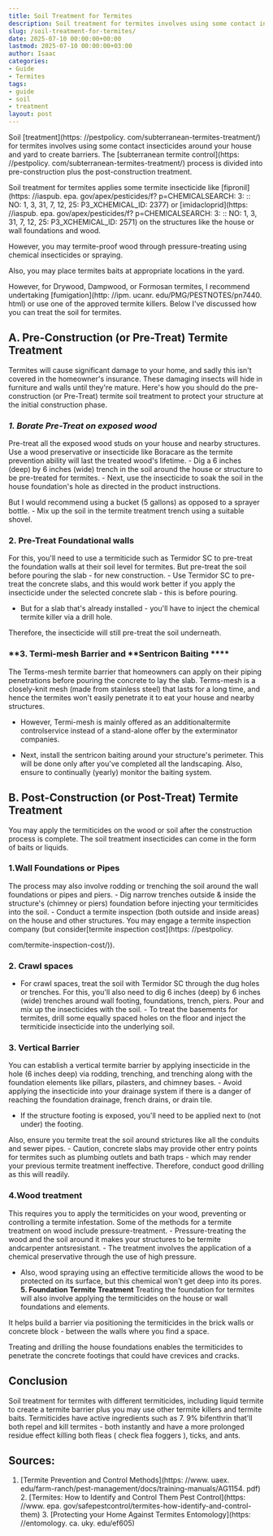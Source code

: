 ```yaml
---
title: Soil Treatment for Termites
description: Soil treatment for termites involves using some contact insecticides around your house and yard to create barriers. The subterranean termite control process...
slug: /soil-treatment-for-termites/
date: 2025-07-10 00:00:00+00:00
lastmod: 2025-07-10 00:00:00+03:00
author: Isaac
categories:
- Guide
- Termites
tags:
- guide
- soil
- treatment
layout: post
---
```


Soil [treatment](https: //pestpolicy. com/subterranean-termites-treatment/) for termites involves using some contact insecticides around your house and yard to create barriers. The [subterranean termite control](https: //pestpolicy. com/subterranean-termites-treatment/) process is divided into pre-construction plus the post-construction treatment.

Soil treatment for termites applies some termite insecticide like [fipronil](https: //iaspub. epa. gov/apex/pesticides/f? p=CHEMICALSEARCH: 3: :: NO: 1, 3, 31, 7, 12, 25: P3_XCHEMICAL_ID: 2377) or [imidacloprid](https: //iaspub. epa. gov/apex/pesticides/f? p=CHEMICALSEARCH: 3: :: NO: 1, 3, 31, 7, 12, 25: P3_XCHEMICAL_ID: 2571) on the structures like the house or wall foundations and wood.

However, you may termite-proof wood through pressure-treating using chemical insecticides or spraying.

Also, you may place termites baits at appropriate locations in the yard.

However, for Drywood, Dampwood, or Formosan termites, I recommend undertaking [fumigation](http: //ipm. ucanr. edu/PMG/PESTNOTES/pn7440. html) or use one of the approved termite killers. Below I've discussed how you can treat the soil for termites.

##  A. Pre-Construction (or Pre-Treat) Termite Treatment

Termites will cause significant damage to your home, and sadly this isn't covered in the homeowner's insurance. These damaging insects will hide in furniture and walls until they're mature. Here's how you should do the pre-construction (or Pre-Treat) termite soil treatment to protect your structure at the initial construction phase.

###  *1. Borate Pre-Treat on exposed wood*

Pre-treat all the exposed wood studs on your house and nearby structures. Use a wood preservative or insecticide like Boracare as the termite prevention ability will last the treated wood's lifetime. - Dig a 6 inches (deep) by 6 inches (wide) trench in the soil around the house or structure to be pre-treated for termites. - Next, use the insecticide to soak the soil in the house foundation's hole as directed in the product instructions.

But I would recommend using a bucket (5 gallons) as opposed to a sprayer bottle. - Mix up the soil in the termite treatment trench using a suitable shovel.

###  2. Pre-Treat Foundational walls

For this, you'll need to use a termiticide such as Termidor SC to pre-treat the foundation walls at their soil level for termites. But pre-treat the soil before pouring the slab - for new construction. - Use Termidor SC to pre-treat the concrete slabs, and this would work better if you apply the insecticide under the selected concrete slab - this is before pouring.

- But for a slab that's already installed - you'll have to inject the chemical termite killer via a drill hole.

Therefore, the insecticide will still pre-treat the soil underneath.

###  **3. Termi-mesh Barrier and **Sentricon Baiting ****

The Terms-mesh termite barrier that homeowners can apply on their piping penetrations before pouring the concrete to lay the slab. Terms-mesh is a closely-knit mesh (made from stainless steel) that lasts for a long time, and hence the termites won't easily penetrate it to eat your house and nearby structures.

- However, Termi-mesh is mainly offered as an additionaltermite controlservice instead of a stand-alone offer by the exterminator companies.

- Next, install the sentricon baiting around your structure's perimeter. This will be done only after you've completed all the landscaping. Also, ensure to continually (yearly) monitor the baiting system.

##  B. Post-Construction (or Post-Treat) Termite Treatment

You may apply the termiticides on the wood or soil after the construction process is complete. The soil treatment insecticides can come in the form of baits or liquids.

###  1.Wall Foundations or Pipes

The process may also involve rodding or trenching the soil around the wall foundations or pipes and piers. - Dig narrow trenches outside & inside the structure's (chimney or piers) foundation before injecting your termiticides into the soil. - Conduct a termite inspection (both outside and inside areas) on the house and other structures. You may engage a termite inspection company (but consider[termite inspection cost](https: //pestpolicy.

com/termite-inspection-cost/)).

###  2. Crawl spaces

- For crawl spaces, treat the soil with Termidor SC through the dug holes or trenches. For this, you'll also need to dig 6 inches (deep) by 6 inches (wide) trenches around wall footing, foundations, trench, piers. Pour and mix up the insecticides with the soil. - To treat the basements for termites, drill some equally spaced holes on the floor and inject the termiticide insecticide into the underlying soil.

###  3. Vertical Barrier

You can establish a vertical termite barrier by applying insecticide in the hole (6 inches deep) via rodding, trenching, and trenching along with the foundation elements like pillars, pilasters, and chimney bases. - Avoid applying the insecticide into your drainage system if there is a danger of reaching the foundation drainage, french drains, or drain tile.

- If the structure footing is exposed, you'll need to be applied next to (not under) the footing.

Also, ensure you termite treat the soil around strictures like all the conduits and sewer pipes. - Caution, concrete slabs may provide other entry points for termites such as plumbing outlets and bath traps - which may render your previous termite treatment ineffective. Therefore, conduct good drilling as this will readily.

###  4.**Wood treatment**

This requires you to apply the termiticides on your wood, preventing or controlling a termite infestation. Some of the methods for a termite treatment on wood include pressure-treatment. - Pressure-treating the wood and the soil around it makes your structures to be termite andcarpenter antsresistant. - The treatment involves the application of a chemical preservative through the use of high pressure.

- Also, wood spraying using an effective termiticide allows the wood to be protected on its surface, but this chemical won't get deep into its pores. **5. Foundation Termite Treatment** Treating the foundation for termites will also involve applying the termiticides on the house or wall foundations and elements.

It helps build a barrier via positioning the termiticides in the brick walls or concrete block - between the walls where you find a space.

Treating and drilling the house foundations enables the termiticides to penetrate the concrete footings that could have crevices and cracks.

##  Conclusion

Soil treatment for termites with different termiticides, including liquid termite to create a termite barrier plus you may use other termite killers and termite baits. Termiticides have active ingredients such as 7. 9% bifenthrin that'll both repel and kill termites - both instantly and have a more prolonged residue effect killing both fleas ( check flea foggers ), ticks, and ants.

##  Sources:

1. [Termite Prevention and Control Methods](https: //www. uaex. edu/farm-ranch/pest-management/docs/training-manuals/AG1154. pdf) 2. [Termites: How to Identify and Control Them Pest Control](https: //www. epa. gov/safepestcontrol/termites-how-identify-and-control-them) 3. [Protecting your Home Against Termites Entomology](https: //entomology. ca. uky. edu/ef605)
